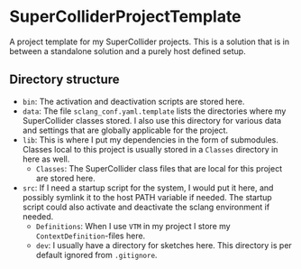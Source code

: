 # SuperColliderProjectTemplate
A project template for my SuperCollider projects.
This is a solution that is in between a standalone solution and a purely host defined setup.


## Directory structure
- `bin`: The activation and deactivation scripts are stored here. 
- `data`: The file `sclang_conf.yaml.template` lists the directories where my SuperCollider classes stored. I also use this directory for various data and settings that are globally applicable for the project.
- `lib`: This is where I put my dependencies in the form of submodules. Classes local to this project is usually stored in a `Classes` directory in here as well.
  - `Classes`: The SuperCollider class files that are local for this project are stored here.
- `src`: If I need a startup script for the system, I would put it here, and possibly symlink it to the host PATH variable if needed. The startup script could also activate and deactivate the sclang environment if needed.
  - `Definitions`: When I use `VTM` in my project I store my `ContextDefinition`-files here.
  - `dev`: I usually have a directory for sketches here. This directory is per default ignored from `.gitignore`.


